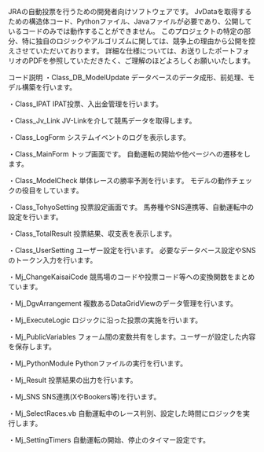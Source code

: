 JRAの自動投票を行うための開発者向けソフトウェアです。
JvDataを取得するための構造体コード、Pythonファイル、Javaファイルが必要であり、公開しているコードのみでは動作することができません。
このプロジェクトの特定の部分、特に独自のロジックやアルゴリズムに関しては、競争上の理由から公開を控えさせていただいております。
詳細な仕様については、お送りしたポートフォリオのPDFを参照していただきたく、ご理解のほどよろしくお願いいたします。

コード説明
・Class_DB_ModelUpdate
データベースのデータ成形、前処理、モデル構築を行います。

・Class_IPAT
IPAT投票、入出金管理を行います。

・Class_Jv_Link
JV-Linkを介して競馬データを取得します。

・Class_LogForm
システムイベントのログを表示します。

・Class_MainForm
トップ画面です。
自動運転の開始や他ページへの遷移をします。

・Class_ModelCheck
単体レースの勝率予測を行います。
モデルの動作チェックの役目をしています。

・Class_TohyoSetting
投票設定画面です。
馬券種やSNS連携等、自動運転中の設定を行います。

・Class_TotalResult
投票結果、収支表を表示します。

・Class_UserSetting
ユーザー設定を行います。
必要なデータベース設定やSNSのトークン入力を行います。

・Mj_ChangeKaisaiCode
競馬場のコードや投票コード等への変換関数をまとめています。

・Mj_DgvArrangement
複数あるDataGridViewのデータ管理を行います。

・Mj_ExecuteLogic
ロジックに沿った投票の実施を行います。

・Mj_PublicVariables
フォーム間の変数共有をします。ユーザーが設定した内容を保存します。

・Mj_PythonModule
Pythonファイルの実行を行います。

・Mj_Result
投票結果の出力を行います。

・Mj_SNS
SNS連携(XやBookers等)を行います。

・Mj_SelectRaces.vb
自動運転中のレース判別、設定した時間にロジックを実行します。

・Mj_SettingTimers
自動運転の開始、停止のタイマー設定です。
